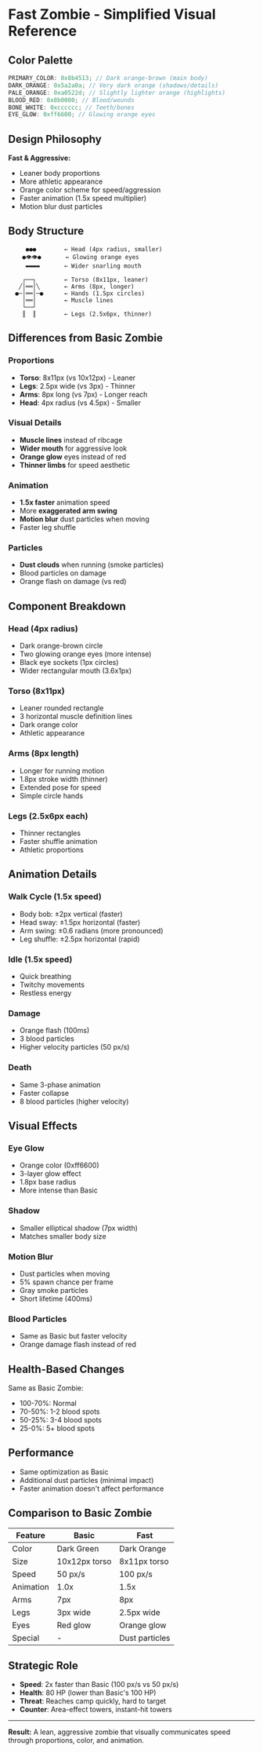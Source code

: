 # Fast Zombie - Simplified Visual Reference

## Color Palette

```typescript
PRIMARY_COLOR: 0x8b4513; // Dark orange-brown (main body)
DARK_ORANGE: 0x5a2a0a; // Very dark orange (shadows/details)
PALE_ORANGE: 0xa0522d; // Slightly lighter orange (highlights)
BLOOD_RED: 0x8b0000; // Blood/wounds
BONE_WHITE: 0xcccccc; // Teeth/bones
EYE_GLOW: 0xff6600; // Glowing orange eyes
```

## Design Philosophy

**Fast & Aggressive:**

- Leaner body proportions
- More athletic appearance
- Orange color scheme for speed/aggression
- Faster animation (1.5x speed multiplier)
- Motion blur dust particles

## Body Structure

```
     ●●●        ← Head (4px radius, smaller)
    ●👁👁●       ← Glowing orange eyes
     ▬▬▬▬       ← Wider snarling mouth

    ┌──┐        ← Torso (8x11px, leaner)
   ╱│══│╲       ← Arms (8px, longer)
  ●─│══│─●      ← Hands (1.5px circles)
    │══│        ← Muscle lines
    └──┘
    ║  ║        ← Legs (2.5x6px, thinner)
```

## Differences from Basic Zombie

### Proportions

- **Torso**: 8x11px (vs 10x12px) - Leaner
- **Legs**: 2.5px wide (vs 3px) - Thinner
- **Arms**: 8px long (vs 7px) - Longer reach
- **Head**: 4px radius (vs 4.5px) - Smaller

### Visual Details

- **Muscle lines** instead of ribcage
- **Wider mouth** for aggressive look
- **Orange glow** eyes instead of red
- **Thinner limbs** for speed aesthetic

### Animation

- **1.5x faster** animation speed
- More **exaggerated arm swing**
- **Motion blur** dust particles when moving
- Faster leg shuffle

### Particles

- **Dust clouds** when running (smoke particles)
- Blood particles on damage
- Orange flash on damage (vs red)

## Component Breakdown

### Head (4px radius)

- Dark orange-brown circle
- Two glowing orange eyes (more intense)
- Black eye sockets (1px circles)
- Wider rectangular mouth (3.6x1px)

### Torso (8x11px)

- Leaner rounded rectangle
- 3 horizontal muscle definition lines
- Dark orange color
- Athletic appearance

### Arms (8px length)

- Longer for running motion
- 1.8px stroke width (thinner)
- Extended pose for speed
- Simple circle hands

### Legs (2.5x6px each)

- Thinner rectangles
- Faster shuffle animation
- Athletic proportions

## Animation Details

### Walk Cycle (1.5x speed)

- Body bob: ±2px vertical (faster)
- Head sway: ±1.5px horizontal (faster)
- Arm swing: ±0.6 radians (more pronounced)
- Leg shuffle: ±2.5px horizontal (rapid)

### Idle (1.5x speed)

- Quick breathing
- Twitchy movements
- Restless energy

### Damage

- Orange flash (100ms)
- 3 blood particles
- Higher velocity particles (50 px/s)

### Death

- Same 3-phase animation
- Faster collapse
- 8 blood particles (higher velocity)

## Visual Effects

### Eye Glow

- Orange color (0xff6600)
- 3-layer glow effect
- 1.8px base radius
- More intense than Basic

### Shadow

- Smaller elliptical shadow (7px width)
- Matches smaller body size

### Motion Blur

- Dust particles when moving
- 5% spawn chance per frame
- Gray smoke particles
- Short lifetime (400ms)

### Blood Particles

- Same as Basic but faster velocity
- Orange damage flash instead of red

## Health-Based Changes

Same as Basic Zombie:

- 100-70%: Normal
- 70-50%: 1-2 blood spots
- 50-25%: 3-4 blood spots
- 25-0%: 5+ blood spots

## Performance

- Same optimization as Basic
- Additional dust particles (minimal impact)
- Faster animation doesn't affect performance

## Comparison to Basic Zombie

| Feature   | Basic         | Fast           |
| --------- | ------------- | -------------- |
| Color     | Dark Green    | Dark Orange    |
| Size      | 10x12px torso | 8x11px torso   |
| Speed     | 50 px/s       | 100 px/s       |
| Animation | 1.0x          | 1.5x           |
| Arms      | 7px           | 8px            |
| Legs      | 3px wide      | 2.5px wide     |
| Eyes      | Red glow      | Orange glow    |
| Special   | -             | Dust particles |

## Strategic Role

- **Speed**: 2x faster than Basic (100 px/s vs 50 px/s)
- **Health**: 80 HP (lower than Basic's 100 HP)
- **Threat**: Reaches camp quickly, hard to target
- **Counter**: Area-effect towers, instant-hit towers

---

**Result:** A lean, aggressive zombie that visually communicates speed through proportions, color, and animation.
